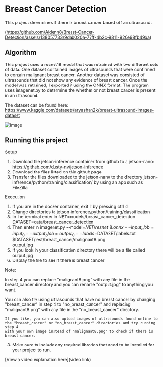 # Breast Cancer Detection
 
 This project determines if there is breast cancer based off an ultrasound.
 
(https://github.com/Aidenn8/Breast-Cancer-Detection/assets/138057733/9dab020a-77ff-4b2c-9811-920e98fb49ba)

## Algorithm

This project uses a resnet18 model that was retrained with two different sets of data. One dataset contained images of ultrasounds that were confirmed to contain malignant breast cancer. Another dataset was consisted of ultrasounds that did not show any evidence of breast cancer. Once the model was retrained, I exported it using the ONNX format. The program uses imagenet.py to determine the whether or not breast cancer is present in an ultrasound. 

The dataset can be found here: https://www.kaggle.com/datasets/aryashah2k/breast-ultrasound-images-dataset  

![image](https://github.com/Aidenn8/Breast-Cancer-Detection/assets/138057733/1c9b8135-0c58-45ba-ba63-2ee68f04e005)


## Running this project


   Setup
   
   1) Download the jetson-inference container from github to a jetson-nano: https://github.com/dusty-nv/jetson-inference
   2) Download the files listed on this github page
   5) Transfer the files downloaded to the jetson-nano to the directory jetson-inference/python/training/classification/ by using an app such as FileZilla
 




   Execution

   1) If you are in the docker container, exit it by pressing ctrl d
   2) Change directories to jetson-inference/python/training/classification
   3) In the terminal enter in
      NET=models/breast_cancer_detection 
      DATASET=data/breast_cancer_detection
   4) Then enter in
      imagenet.py --model=$NET/resnet18.onnx --input_blob=input_0 --output_blob=output_0 --labels=$DATASET/labels.txt $DATASET/test/breast_cancer/malignant8.png    
      output.jpg
   5) If you look in your classification directory there will be a file called output.jpg
   6) Display the file to see if there is breast cancer




      
   Note:  
   
   In step 4 you can replace "malignant8.png" with any file in the breast_cancer directory and you can rename "output.jpg" to anything you want.
      
   You can also try using ultrasounds that have no breast cancer by changing "breast_cancer" in step 4 to "no_breast_cancer" and replacing      
   "malignant8.png" with any file in the "no_breast_cancer" directory.

    If you like, you can also upload images of ultrasounds found online to the "breast_cancer" or "no_breast_cancer" directories and try running step 4 
    with your own image instead of "malignant8.png" to check if there is breast cancer.
         

    
   
3. Make sure to include any required libraries that need to be installed for your project to run.

[View a video explanation here](video link)
